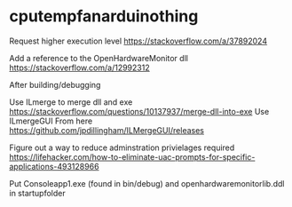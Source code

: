 # cputempfanarduinothing

Request higher execution level
https://stackoverflow.com/a/37892024

Add a reference to the OpenHardwareMonitor dll
https://stackoverflow.com/a/12992312

After building/debugging

Use ILmerge to merge dll and exe
https://stackoverflow.com/questions/10137937/merge-dll-into-exe
Use ILmergeGUI From here
https://github.com/jpdillingham/ILMergeGUI/releases

Figure out a way to reduce adminstration privielages required
https://lifehacker.com/how-to-eliminate-uac-prompts-for-specific-applications-493128966

Put Consoleapp1.exe (found in bin/debug) and openhardwaremonitorlib.ddl in startupfolder